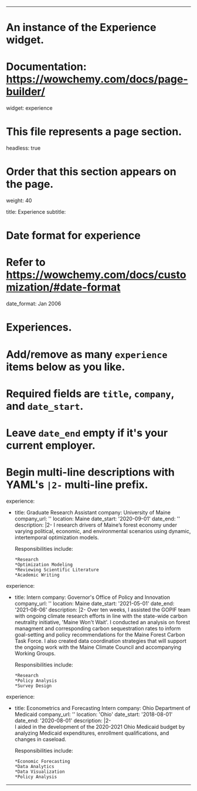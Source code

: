----
# An instance of the Experience widget.
# Documentation: https://wowchemy.com/docs/page-builder/
widget: experience

# This file represents a page section.
headless: true

# Order that this section appears on the page.
weight: 40

title: Experience
subtitle:

# Date format for experience
#   Refer to https://wowchemy.com/docs/customization/#date-format
date_format: Jan 2006

# Experiences.
#   Add/remove as many `experience` items below as you like.
#   Required fields are `title`, `company`, and `date_start`.
#   Leave `date_end` empty if it's your current employer.
#   Begin multi-line descriptions with YAML's `|2-` multi-line prefix.
experience:
  - title: Graduate Research Assistant
    company: University of Maine
    company_url: ''
    location: Maine
    date_start: '2020-09-01'
    date_end: ''
    description: |2- 
      I research drivers of Maine’s forest economy under varying political, economic, and environmental scenarios using dynamic, intertemporal optimization models.
      
      Responsibilities include:
    
        *Research
        *Optimization Modeling
        *Reviewing Scientific Literature
        *Academic Writing
        
experience:
  - title: Intern
    company: Governor's Office of Policy and Innovation
    company_url: ''
    location: Maine
    date_start: '2021-05-01'
    date_end: '2021-08-06'
    description: |2- 
     Over ten weeks, I assisted the GOPIF team with ongoing climate research efforts in line with the state-wide carbon neutrality initiative, 'Maine Won't Wait'. I conducted an analysis on forest managment and corresponding carbon sequestration rates to inform goal-setting and policy recommendations for the Maine Forest Carbon Task Force. I also created data coordination strategies that will support the ongoing work with the Maine Climate Council and accompanying Working Groups. 
      
      Responsibilities include:
    
        *Research
        *Policy Analysis
        *Survey Design
        
experience:        
  - title: Econometrics and Forecasting Intern
    company: Ohio Department of Medicaid
    company_url: ''
    location: 'Ohio'
    date_start: '2018-08-01'
    date_end: '2020-08-01'
    description: |2-  
      I aided in the development of the 2020-2021 Ohio Medicaid budget by analyzing Medicaid expenditures, enrollment qualifications, and changes in caseload.
       
       Responsibilities include:
    
        *Economic Forecasting
        *Data Analytics
        *Data Visualization
        *Policy Analysis
----
